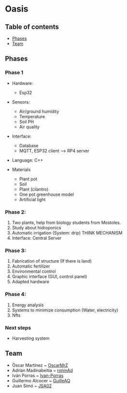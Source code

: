 # Oasis

## Table of contents
- [Phases](#phases) 
- [Team](#team) 


## Phases

### Phase 1 

- Hardware:
  * Esp32
   
- Sensors:

  * Air/ground humidity
  * Temperature
  * Soil PH
  * Air quality
 
 - Interface:
 
   * Database
   * MQTT, ESP32 client --> RP4 server
  
 - Language: C++
 
 - Materials

   * Plant pot
   * Soil
   * Plant (cilantro)
   * One pot greenhouse model
   * Artificial light
 
 ### Phase 2:
  1. Two plants, help from biology students from Mostoles.
  2. Study about hidroponics
  3. Automatic irrigation (System: drip) THINK MECHANISM
  4. Interface: Central Server
 
 ### Phase 3:
  1. Fabrication of structure (If there is land)
  2. Automatic fertilizer
  3. Environmental control
  4. Graphic interface (GUI, control panel)
  5. Adapted hardware

### Phase 4:
 1. Energy analysis
 2. Systems to minimize consumption (Water, electricity)
 3. Nfts 

### Next steps
- Harvesting system 


## Team 
- Óscar Martínez ~ [OscarMrZ](https://github.com/OscarMrZ)
- Adrían Madinabeitia ~ [roninAd](https://github.com/roninAd)
- Iván Porras ~ [Ivan-Porras](https://github.com/Ivan-Porras)
- Guillermo Alcocer ~ [GuilleAQ](https://github.com/GuilleAQ)
- Juan Simó ~ [JSA02](https://github.com/JSA02)
